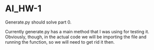 # AI_HW-1

Generate.py should solve part 0.

Currently generate.py has a main method that I was using for testing it. Obviously, though, in the actual code we will be importing the file and running the function, so we will need to get rid it then. 
